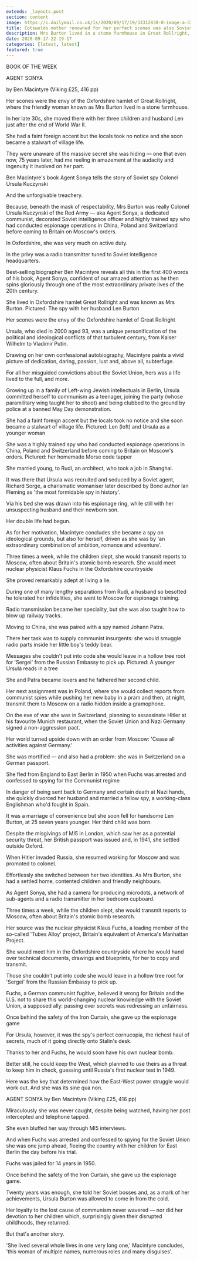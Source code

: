 ```yaml
---
extends: _layouts.post
section: content
image: https://i.dailymail.co.uk/1s/2020/09/17/19/33312830-0-image-a-33_1600367238091.jpg 
title: Cotswolds mother renowned for her perfect scones was also Soviet spy Colonel Ursula Kuczynski 
description: Mrs Burton lived in a stone farmhouse in Great Rollright, Oxfordshire, with her husband Len and three children. But she was actually Colonel Ursula Kuczynski of the Red Army. 
date: 2020-09-17-22-19-17 
categories: [latest, latest] 
featured: true 
--- 
```

BOOK OF THE WEEK

AGENT SONYA  

by Ben Macintyre (Viking £25, 416 pp)

Her scones were the envy of the Oxfordshire hamlet of Great Rollright, where the friendly woman known as Mrs Burton lived in a stone farmhouse.

In her late 30s, she moved there with her three children and husband Len just after the end of World War II. 

She had a faint foreign accent but the locals took no notice and she soon became a stalwart of village life.

They were unaware of the massive secret she was hiding — one that even now, 75 years later, had me reeling in amazement at the audacity and ingenuity it involved on her part. 

Ben Macintyre's book Agent Sonya tells the story of Soviet spy Colonel Ursula Kuczynski

And the unforgivable treachery.

Because, beneath the mask of respectability, Mrs Burton was really Colonel Ursula Kuczynski of the Red Army — aka Agent Sonya, a dedicated communist, decorated Soviet intelligence officer and highly trained spy who had conducted espionage operations in China, Poland and Switzerland before coming to Britain on Moscow's orders. 

In Oxfordshire, she was very much on active duty. 

In the privy was a radio transmitter tuned to Soviet intelligence headquarters.

Best-selling biographer Ben Macintyre reveals all this in the first 400 words of his book, Agent Sonya, confident of our amazed attention as he then spins gloriously through one of the most extraordinary private lives of the 20th century.

She lived in Oxfordshire hamlet Great Rollright and was known as Mrs Burton. Pictured: The spy with her husband Len Burton

Her scones were the envy of the Oxfordshire hamlet of Great Rollright

Ursula, who died in 2000 aged 93, was a unique personification of the political and ideological conflicts of that turbulent century, from Kaiser Wilhelm to Vladimir Putin.

Drawing on her own confessional autobiography, Macintyre paints a vivid picture of dedication, daring, passion, lust and, above all, subterfuge. 

For all her misguided convictions about the Soviet Union, hers was a life lived to the full, and more.

Growing up in a family of Left-wing Jewish intellectuals in Berlin, Ursula committed herself to communism as a teenager, joining the party (whose paramilitary wing taught her to shoot) and being clubbed to the ground by police at a banned May Day demonstration.

She had a faint foreign accent but the locals took no notice and she soon became a stalwart of village life. Pictured: Len (left) and Ursula as a younger woman

She was a highly trained spy who had conducted espionage operations in China, Poland and Switzerland before coming to Britain on Moscow's orders. Pictured: her homemade Morse code tapper

She married young, to Rudi, an architect, who took a job in Shanghai. 

It was there that Ursula was recruited and seduced by a Soviet agent, Richard Sorge, a charismatic womaniser later described by Bond author Ian Fleming as 'the most formidable spy in history'.

Via his bed she was drawn into his espionage ring, while still with her unsuspecting husband and their newborn son. 

Her double life had begun. 

As for her motivation, Macintyre concludes she became a spy on ideological grounds, but also for herself, driven as she was by 'an extraordinary combination of ambition, romance and adventure'.

Three times a week, while the children slept, she would transmit reports to Moscow, often about Britain's atomic bomb research. She would meet nuclear physicist Klaus Fuchs in the Oxfordshire countryside

She proved remarkably adept at living a lie. 

During one of many lengthy separations from Rudi, a husband so besotted he tolerated her infidelities, she went to Moscow for espionage training. 

Radio transmission became her speciality, but she was also taught how to blow up railway tracks.

Moving to China, she was paired with a spy named Johann Patra. 

There her task was to supply communist insurgents: she would smuggle radio parts inside her little boy's teddy bear. 

Messages she couldn't put into code she would leave in a hollow tree root for 'Sergei' from the Russian Embassy to pick up. Pictured: A younger Ursula reads in a tree

She and Patra became lovers and he fathered her second child.

Her next assignment was in Poland, where she would collect reports from communist spies while pushing her new baby in a pram and then, at night, transmit them to Moscow on a radio hidden inside a gramophone.

On the eve of war she was in Switzerland, planning to assassinate Hitler at his favourite Munich restaurant, when the Soviet Union and Nazi Germany signed a non-aggression pact.

Her world turned upside down with an order from Moscow: 'Cease all activities against Germany.' 

She was mortified — and also had a problem: she was in Switzerland on a German passport.

She fled from England to East Berlin in 1950 when Fuchs was arrested and confessed to spying for the Communist regime

In danger of being sent back to Germany and certain death at Nazi hands, she quickly divorced her husband and married a fellow spy, a working-class Englishman who'd fought in Spain. 

It was a marriage of convenience but she soon fell for handsome Len Burton, at 25 seven years younger. Her third child was born.

Despite the misgivings of MI5 in London, which saw her as a potential security threat, her British passport was issued and, in 1941, she settled outside Oxford. 

When Hitler invaded Russia, she resumed working for Moscow and was promoted to colonel.

Effortlessly she switched between her two identities. As Mrs Burton, she had a settled home, contented children and friendly neighbours. 

As Agent Sonya, she had a camera for producing microdots, a network of sub-agents and a radio transmitter in her bedroom cupboard.

Three times a week, while the children slept, she would transmit reports to Moscow, often about Britain's atomic bomb research.

Her source was the nuclear physicist Klaus Fuchs, a leading member of the so-called 'Tubes Alloy' project, Britain's equivalent of America's Manhattan Project.

She would meet him in the Oxfordshire countryside where he would hand over technical documents, drawings and blueprints, for her to copy and transmit.

Those she couldn't put into code she would leave in a hollow tree root for 'Sergei' from the Russian Embassy to pick up.

Fuchs, a German communist fugitive, believed it wrong for Britain and the U.S. not to share this world-changing nuclear knowledge with the Soviet Union, a supposed ally: passing over secrets was redressing an unfairness.

Once behind the safety of the Iron Curtain, she gave up the espionage game

For Ursula, however, it was the spy's perfect cornucopia, the richest haul of secrets, much of it going directly onto Stalin's desk.

Thanks to her and Fuchs, he would soon have his own nuclear bomb. 

Better still, he could keep the West, which planned to use theirs as a threat to keep him in check, guessing until Russia's first nuclear test in 1949.

Here was the key that determined how the East-West power struggle would work out. And she was its sine qua non.

AGENT SONYA by Ben Macintyre (Viking £25, 416 pp)

Miraculously she was never caught, despite being watched, having her post intercepted and telephone tapped. 

She even bluffed her way through MI5 interviews. 

And when Fuchs was arrested and confessed to spying for the Soviet Union she was one jump ahead, fleeing the country with her children for East Berlin the day before his trial.

Fuchs was jailed for 14 years in 1950.

Once behind the safety of the Iron Curtain, she gave up the espionage game. 

Twenty years was enough, she told her Soviet bosses and, as a mark of her achievements, Ursula Burton was allowed to come in from the cold.

Her loyalty to the lost cause of communism never wavered — nor did her devotion to her children which, surprisingly given their disrupted childhoods, they returned.

But that's another story. 

'She lived several whole lives in one very long one,' Macintyre concludes, 'this woman of multiple names, numerous roles and many disguises'.

